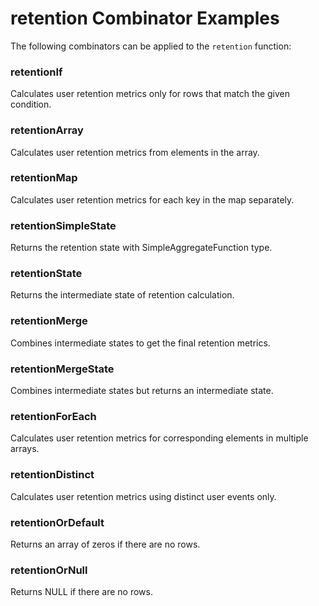# retention Combinator Examples

The following combinators can be applied to the `retention` function:

### retentionIf
Calculates user retention metrics only for rows that match the given condition.

### retentionArray
Calculates user retention metrics from elements in the array.

### retentionMap
Calculates user retention metrics for each key in the map separately.

### retentionSimpleState
Returns the retention state with SimpleAggregateFunction type.

### retentionState
Returns the intermediate state of retention calculation.

### retentionMerge
Combines intermediate states to get the final retention metrics.

### retentionMergeState
Combines intermediate states but returns an intermediate state.

### retentionForEach
Calculates user retention metrics for corresponding elements in multiple arrays.

### retentionDistinct
Calculates user retention metrics using distinct user events only.

### retentionOrDefault
Returns an array of zeros if there are no rows.

### retentionOrNull
Returns NULL if there are no rows. 